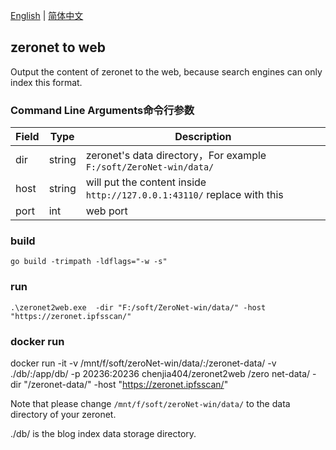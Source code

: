 [English](./README.md) | [简体中文](./README.zh-CN.md)
## zeronet to web

Output the content of zeronet to the web, because search engines can only index this format.


### Command Line Arguments命令行参数
| Field     | Type             | Description                                                                          |
|-----------|-------------|------------------------------------------------------------------------|
| dir         | string          | zeronet's data directory，For example `F:/soft/ZeroNet-win/data/` |
| host         | string          | will put the content inside `http://127.0.0.1:43110/` replace with this|
| port         | int          | web port|

### build

` go build -trimpath -ldflags="-w -s" `


### run
```
.\zeronet2web.exe  -dir "F:/soft/ZeroNet-win/data/" -host "https://zeronet.ipfsscan/"
```

### docker run

docker run -it  -v /mnt/f/soft/zeroNet-win/data/:/zeronet-data/ -v ./db/:/app/db/ -p 20236:20236  chenjia404/zeronet2web /zero
net-data/ -dir "/zeronet-data/"  -host "https://zeronet.ipfsscan/"

Note that please change `/mnt/f/soft/zeroNet-win/data/` to the data directory of your zeronet.

./db/ is the blog index data storage directory.